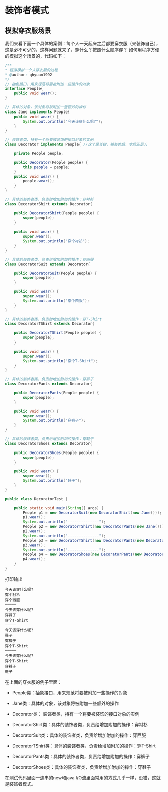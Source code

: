 # 装饰者模式

## 模拟穿衣服场景

我们来看下面一个具体的案例：每个人一天起床之后都要穿衣服（来装饰自己），这是必不可少的，这样问题就来了，穿什么？按照什么顺序穿？ 
如何用程序方便的模拟这个场景的，代码如下：

```java
/**
* 程序模拟一个人穿衣服的过程
* @author: qhyuan1992
*/
// 抽象接口，用来规范将要被附加一些操作的对象
interface People{
    public void wear();
}

// 具体的对象，该对象将被附加一些额外的操作
class Jane implements People{
    public void wear() {
        System.out.println("今天该穿什么呢?");
    }
}

// 装饰者类，持有一个将要被装饰的接口对象的实例
class Decorator implements People{ //这个是关键，被装饰后，本质还是人

    private People people;

    public Decorator(People people) {
        this.people = people;
    }
    public void wear() {
        people.wear();
    }
}

// 具体的装饰者类，负责给增加附加的操作：穿衬衫
class DecoratorShirt extends Decorator{

    public DecoratorShirt(People people) {
        super(people);
    }

    public void wear() {
        super.wear();
        System.out.println("穿个衬衫");
    }
}

// 具体的装饰者类，负责给增加附加的操作：穿西服
class DecoratorSuit extends Decorator{

    public DecoratorSuit(People people) {
        super(people);
    }

    public void wear() {
        super.wear();
        System.out.println("穿个西服");
    }
}

// 具体的装饰者类，负责给增加附加的操作：穿T-Shirt
class DecoratorTShirt extends Decorator{

    public DecoratorTShirt(People people) {
        super(people);
    }

    public void wear() {
        super.wear();
        System.out.println("穿个T-Shirt");
    }
}

// 具体的装饰者类，负责给增加附加的操作：穿裤子
class DecoratorPants extends Decorator{

    public DecoratorPants(People people) {
        super(people);
    }

    public void wear() {
        super.wear();
        System.out.println("穿裤子");
    }
}

// 具体的装饰者类，负责给增加附加的操作：穿鞋子
class DecoratorShoes extends Decorator{

    public DecoratorShoes(People people) {
        super(people);
    }

    public void wear() {
        super.wear();
        System.out.println("鞋子");
    }
}

public class DecoratorTest {

    public static void main(String[] args) {
        People p1 = new DecoratorSuit(new DecoratorShirt(new Jane()));
        p1.wear();
        System.out.println("--------------");
        People p2 = new DecoratorTShirt(new DecoratorPants(new Jane()));
        p2.wear();
        System.out.println("--------------");
        People p3 = new DecoratorTShirt(new DecoratorPants(new DecoratorShoes(new Jane())));
        p3.wear();
        System.out.println("--------------");
        People p4 = new DecoratorShoes(new DecoratorPants(new DecoratorTShirt(new Jane())));
        p4.wear();
    }
}
```

打印输出

```
今天该穿什么呢? 
穿个衬衫 
穿个西服 
————– 
今天该穿什么呢? 
穿裤子 
穿个T-Shirt 
————– 
今天该穿什么呢? 
鞋子 
穿裤子 
穿个T-Shirt 
————– 
今天该穿什么呢? 
穿个T-Shirt 
穿裤子 
鞋子
```

在上面的穿衣服的例子里面：

- People类：抽象接口，用来规范将要被附加一些操作的对象

- Jane类：具体的对象，该对象将被附加一些额外的操作

- Decorator类： 装饰者类，持有一个将要被装饰的接口对象的实例

- DecoratorShirt类：具体的装饰者类，负责给增加附加的操作：穿衬衫

- DecoratorSuit类：具体的装饰者类，负责给增加附加的操作：穿西服

- DecoratorTShirt类：具体的装饰者类，负责给增加附加的操作：穿T-Shirt

- DecoratorPants类：具体的装饰者类，负责给增加附加的操作：穿裤子

- DecoratorShoes类：具体的装饰者类，负责给增加附加的操作：穿鞋子


在测试代码里面一连串的new和java I/O流里面常用的方式几乎一样，没错，这就是装饰者模式。

